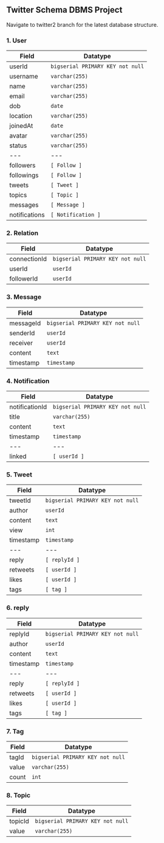 ## Twitter Schema DBMS Project

Navigate to twitter2 branch for the latest database structure.

### 1. User
| Field | Datatype | 
| --- | --- |
| userId | ```bigserial PRIMARY KEY not null``` |
| username | ```varchar(255)``` |
| name | ```varchar(255)``` |
| email | ```varchar(255)``` |
| dob | ```date``` |
| location | ```varchar(255)``` |
| joinedAt | ```date``` |
| avatar | ```varchar(255)``` |
| status | ```varchar(255)``` |
| --- | --- |
| followers | ```[ Follow ]``` |
| followings | ```[ Follow ]``` |
| tweets | ```[ Tweet ]```  |
| topics | ```[ Topic ]``` |
| messages | ```[ Message ]```  |
| notifications | ```[ Notification ]``` |


### 2. Relation
| Field | Datatype | 
| --- | --- |
| connectionId | ```bigserial PRIMARY KEY not null``` | 
| userId | ```userId``` |
| followerId | ```userId``` |

### 3. Message
| Field | Datatype | 
| --- | --- |
| messageId | ```bigserial PRIMARY KEY not null``` | 
| senderId | ```userId``` |
| receiver | ```userId``` |
| content | ```text``` |
| timestamp | ```timestamp``` |

### 4. Notification
| Field | Datatype | 
| --- | --- |
| notificationId | ```bigserial PRIMARY KEY not null``` |
| title | ```varchar(255)``` |
| content | ```text``` |
| timestamp | ```timestamp``` |
| --- | --- |
| linked | ```[ userId ]``` |

### 5. Tweet
| Field | Datatype | 
| --- | --- |
| tweetId | ```bigserial PRIMARY KEY not null``` |
| author | ```userId``` |
| content | ```text``` |
| view | ```int``` |
| timestamp | ```timestamp``` |
| --- | --- |
| reply | ```[ replyId ]``` |
| retweets | ```[ userId ]``` |
| likes | ```[ userId ]``` |
| tags | ```[ tag ]``` |

### 6. reply
| Field | Datatype | 
| --- | --- |
| replyId | ```bigserial PRIMARY KEY not null``` |
| author | ```userId``` |
| content | ```text``` |
| timestamp | ```timestamp``` |
| --- | --- |
| reply | ```[ replyId ]``` |
| retweets | ```[ userId ]``` |
| likes | ```[ userId ]``` |
| tags | ```[ tag ]``` |

### 7. Tag
| Field | Datatype | 
| --- | --- |
| tagId | ```bigserial PRIMARY KEY not null``` |
| value | ```varchar(255)``` |
| count | ```int``` |

### 8. Topic
| Field | Datatype | 
| --- | --- |
| topicId | ```bigserial PRIMARY KEY not null``` |
| value | ```varchar(255)``` |
